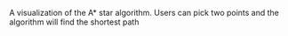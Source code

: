 A visualization of the A* star algorithm. Users can pick two points and the algorithm will find the shortest path

